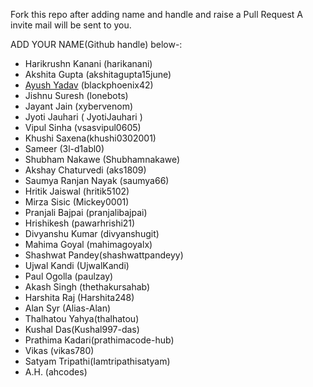 Fork this repo after adding name and handle and raise a Pull Request
A invite mail will be sent to you.

ADD YOUR NAME(Github handle) below-:

- Harikrushn Kanani (harikanani)
- Akshita Gupta (akshitagupta15june)
- [Ayush Yadav](https://github.com/blackphoenix42) (blackphoenix42)
- Jishnu Suresh (lonebots)
- Jayant Jain (xybervenom)
- Jyoti Jauhari ( JyotiJauhari )
- Vipul Sinha (vsasvipul0605)
- Khushi Saxena(khushi0302001)
- Sameer (3l-d1abl0)
- Shubham Nakawe (Shubhamnakawe)
- Akshay Chaturvedi (aks1809)
- Saumya Ranjan Nayak (saumya66)
- Hritik Jaiswal (hritik5102)
- Mirza Sisic (Mickey0001)
- Pranjali Bajpai (pranjalibajpai)
- Hrishikesh (pawarhrishi21)
- Divyanshu Kumar (divyanshugit)
- Mahima Goyal (mahimagoyalx)
- Shashwat Pandey(shashwattpandeyy)
- Ujwal Kandi (UjwalKandi)
- Paul Ogolla (paulzay)
- Akash Singh (thethakursahab)
- Harshita Raj (Harshita248)
- Alan Syr (Alias-Alan)
- Thalhatou Yahya(thalhatou)
- Kushal Das(Kushal997-das)
- Prathima Kadari(prathimacode-hub)
- Vikas (vikas780)
- Satyam Tripathi(Iamtripathisatyam)
- A.H. (ahcodes)
